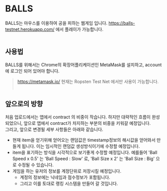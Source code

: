 # BALLS
BALLS는 마우스를 이용하여 공을 피하는 웹게임 입니다.
https://balls-testnet.herokuapp.com/ 에서 플레이가 가능합니다.<br/><br/>


## 사용법
BALLS를 위해서는 Chrome의 확장어플리케이션인 MetaMask를 설치하고, account에 로그인 되어 있어야 합니다.
> https://metamask.io/
현재는 Ropsten Test Net 에서만 사용이 가능합니다.<br/><br/>


## 앞으로의 방향
처음 업로드에서는 앱에서 contract 의 비중이 작습니다. 하지만 대략적인 흐름이 완성되었으니, 앞으로 앱에서 contract가 차지하는 부분의 비중을 키워갈 예정입니다.<br/>
그리고, 앞으로 변경될 세부 사항들은 아래와 같습니다.<br/>
- 현재 item을 얻기위해 얻어오는 랜덤값은 timestamp정보의 해시값을 얻어와서 만들게 됩니다. 이는 임시적인 랜덤값 생성방식이기에 수정할 예정입니다.
- item을 표기하는 방식을 시각적으로 보기좋게 수정할 예정입니다. 예를들어 'Ball Speed x 0.5' 는 'Ball Speed : Slow' 로, 'Ball Size x 2' 는 'Ball Size : Big' 으로 수정될 수 있습니다.
- 게임을 하는 유저의 정보를 계정단위로 저장시킬 예정입니다.
	- 계정의 정보에는 닉네임과 점수정보가 포함됩니다.
	- 그리고 이를 토대로 랭킹 시스템을 만들어 갈 것입니다.